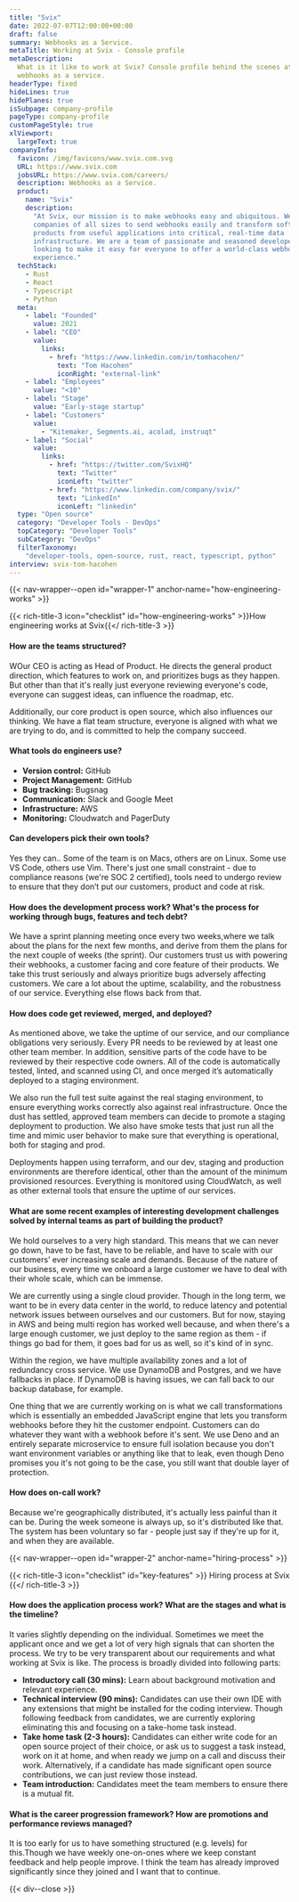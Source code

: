 ```yaml
---
title: "Svix"
date: 2022-07-07T12:00:00+00:00
draft: false
summary: Webhooks as a Service.
metaTitle: Working at Svix - Console profile
metaDescription:
  What is it like to work at Svix? Console profile behind the scenes at Svix -
  webhooks as a service.
headerType: fixed
hideLines: true
hidePlanes: true
isSubpage: company-profile
pageType: company-profile
customPageStyle: true
xlViewport:
  largeText: true
companyInfo:
  favicon: /img/favicons/www.svix.com.svg
  URL: https://www.svix.com
  jobsURL: https://www.svix.com/careers/
  description: Webhooks as a Service.
  product:
    name: "Svix"
    description:
      "At Svix, our mission is to make webhooks easy and ubiquitous. We enable
      companies of all sizes to send webhooks easily and transform software
      products from useful applications into critical, real-time data
      infrastructure. We are a team of passionate and seasoned developers
      looking to make it easy for everyone to offer a world-class webhooks
      experience."
  techStack:
    - Rust
    - React
    - Typescript
    - Python
  meta:
    - label: "Founded"
      value: 2021
    - label: "CEO"
      value:
        links:
          - href: "https://www.linkedin.com/in/tomhacohen/"
            text: "Tom Hacohen"
            iconRight: "external-link"
    - label: "Employees"
      value: "<10"
    - label: "Stage"
      value: "Early-stage startup"
    - label: "Customers"
      value:
        - "Kitemaker, Segments.ai, acolad, instruqt"
    - label: "Social"
      value:
        links:
          - href: "https://twitter.com/SvixHQ"
            text: "Twitter"
            iconLeft: "twitter"
          - href: "https://www.linkedin.com/company/svix/"
            text: "LinkedIn"
            iconLeft: "linkedin"
  type: "Open source"
  category: "Developer Tools - DevOps"
  topCategory: "Developer Tools"
  subCategory: "DevOps"
  filterTaxonomy:
    "developer-tools, open-source, rust, react, typescript, python"
interview: svix-tom-hacohen
---
```


{{< nav-wrapper--open id="wrapper-1" anchor-name="how-engineering-works" >}}

{{< rich-title-3 icon="checklist" id="how-engineering-works" >}}How engineering
works at Svix{{</ rich-title-3 >}}

#### How are the teams structured?

WOur CEO is acting as Head of Product. He directs the general product direction,
which features to work on, and prioritizes bugs as they happen. But other than
that it's really just everyone reviewing everyone's code, everyone can suggest
ideas, can influence the roadmap, etc.

Additionally, our core product is open source, which also influences our
thinking. We have a flat team structure, everyone is aligned with what we are
trying to do, and is committed to help the company succeed.

#### What tools do engineers use?

- **Version control:** GitHub
- **Project Management:** GitHub
- **Bug tracking:** Bugsnag
- **Communication:** Slack and Google Meet
- **Infrastructure:** AWS
- **Monitoring:** Cloudwatch and PagerDuty

#### Can developers pick their own tools?

Yes they can.. Some of the team is on Macs, others are on Linux. Some use VS
Code, others use Vim. There's just one small constraint - due to compliance
reasons (we're SOC 2 certified), tools need to undergo review to ensure that
they don’t put our customers, product and code at risk.

#### How does the development process work? What's the process for working through bugs, features and tech debt?

We have a sprint planning meeting once every two weeks,where we talk about the
plans for the next few months, and derive from them the plans for the next
couple of weeks (the sprint). Our customers trust us with powering their
webhooks, a customer facing and core feature of their products. We take this
trust seriously and always prioritize bugs adversely affecting customers. We
care a lot about the uptime, scalability, and the robustness of our service.
Everything else flows back from that.

#### How does code get reviewed, merged, and deployed?

As mentioned above, we take the uptime of our service, and our compliance
obligations very seriously. Every PR needs to be reviewed by at least one other
team member. In addition, sensitive parts of the code have to be reviewed by
their respective code owners. All of the code is automatically tested, linted,
and scanned using CI, and once merged it’s automatically deployed to a staging
environment.

We also run the full test suite against the real staging environment, to ensure
everything works correctly also against real infrastructure. Once the dust has
settled, approved team members can decide to promote a staging deployment to
production. We also have smoke tests that just run all the time and mimic user
behavior to make sure that everything is operational, both for staging and prod.

Deployments happen using terraform, and our dev, staging and production
environments are therefore identical, other than the amount of the minimum
provisioned resources. Everything is monitored using CloudWatch, as well as
other external tools that ensure the uptime of our services.

#### What are some recent examples of interesting development challenges solved by internal teams as part of building the product?

We hold ourselves to a very high standard. This means that we can never go down,
have to be fast, have to be reliable, and have to scale with our customers’ ever
increasing scale and demands. Because of the nature of our business, every time
we onboard a large customer we have to deal with their whole scale, which can be
immense.

We are currently using a single cloud provider. Though in the long term, we want
to be in every data center in the world, to reduce latency and potential network
issues between ourselves and our customers. But for now, staying in AWS and
being multi region has worked well because, and when there's a large enough
customer, we just deploy to the same region as them - if things go bad for them,
it goes bad for us as well, so it's kind of in sync.

Within the region, we have multiple availability zones and a lot of redundancy
cross service. We use DynamoDB and Postgres, and we have fallbacks in place. If
DynamoDB is having issues, we can fall back to our backup database, for example.

One thing that we are currently working on is what we call transformations which
is essentially an embedded JavaScript engine that lets you transform webhooks
before they hit the customer endpoint. Customers can do whatever they want with
a webhook before it's sent. We use Deno and an entirely separate microservice to
ensure full isolation because you don't want environment variables or anything
like that to leak, even though Deno promises you it's not going to be the case,
you still want that double layer of protection.

#### How does on-call work?

Because we're geographically distributed, it's actually less painful than it can
be. During the week someone is always up, so it's distributed like that. The
system has been voluntary so far - people just say if they're up for it, and
when they are available.

{{< nav-wrapper--open id="wrapper-2" anchor-name="hiring-process" >}}

{{< rich-title-3 icon="checklist" id="key-features" >}} Hiring process at Svix
{{</ rich-title-3 >}}

#### How does the application process work? What are the stages and what is the timeline?

It varies slightly depending on the individual. Sometimes we meet the applicant
once and we get a lot of very high signals that can shorten the process. We try
to be very transparent about our requirements and what working at Svix is like.
The process is broadly divided into following parts:

- **Introductory call (30 mins):** Learn about background motivation and
  relevant experience.
- **Technical interview (90 mins):** Candidates can use their own IDE with any
  extensions that might be installed for the coding interview. Though following
  feedback from candidates, we are currently exploring eliminating this and
  focusing on a take-home task instead.
- **Take home task (2-3 hours):** Candidates can either write code for an open
  source project of their choice, or ask us to suggest a task instead, work on
  it at home, and when ready we jump on a call and discuss their work.
  Alternatively, if a candidate has made significant open source contributions,
  we can just review those instead.
- **Team introduction:** Candidates meet the team members to ensure there is a
  mutual fit.

#### What is the career progression framework? How are promotions and performance reviews managed?

It is too early for us to have something structured (e.g. levels) for
this.Though we have weekly one-on-ones where we keep constant feedback and help
people improve. I think the team has already improved significantly since they
joined and I want that to continue.

{{< div--close >}}
